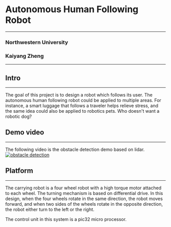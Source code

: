 # Autonomous Human Following Robot
______
### Northwestern University
### Kaiyang Zheng
------
## Intro ##
______
The goal of this project is to design a robot which follows its user. The
autonomous human following robot could be applied to multiple areas. For instance,
a smart luggage that follows a traveler helps relieve stress, and the same idea
could also be applied to robotics pets. Who doesn't want a robotic dog?
## Demo video ##
______
The following video is the obstacle detection demo based on lidar.
[![obstacle detection](https://github.com/KevinGit01/autonomous-tracking-robot/blob/master/pics/lidar.png)](https://youtu.be/zOojbgCSgTY)
## Platform ##
______
The carrying robot is a four wheel robot with a high torque motor attached to
each wheel. The turning mechanism is based on differential drive. In this design,
when the four wheels rotate in the same direction, the robot moves forward, and
when two sides of the wheels rotate in the opposite direction, the robot either
turn to the left or the right.   

The control unit in this system is a pic32 micro processor.
